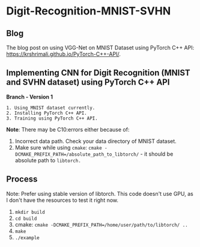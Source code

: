 # Digit-Recognition-MNIST-SVHN

## Blog

The blog post on using VGG-Net on MNIST Dataset using PyTorch C++ API: https://krshrimali.github.io/PyTorch-C++-API/.

## Implementing CNN for Digit Recognition (MNIST and SVHN dataset) using PyTorch C++ API 

**Branch - Version 1**

	1. Using MNIST dataset currently.
	2. Installing PyTorch C++ API.
	3. Training using PyTorch C++ API.

**Note**: There may be C10:errors either because of:

1. Incorrect data path. Check your data directory of MNIST dataset.
2. Make sure while using `cmake`: `cmake -DCMAKE_PREFIX_PATH=/absolute_path_to_libtorch/` - it should be absolute path to `libtorch.`

## Process

Note: Prefer using stable version of libtorch. This code doesn't use GPU, as I don't have the resources to test it right now.
1. `mkdir build`
2. `cd build`
3. cmake: `cmake -DCMAKE_PREFIX_PATH=/home/user/path/to/libtorch/ ..`
4. `make`
5. `./example`

